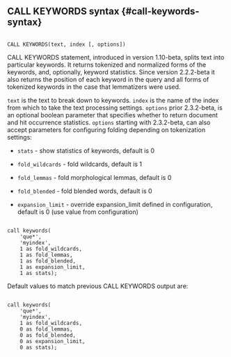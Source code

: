 ## CALL KEYWORDS syntax {#call-keywords-syntax}

```

CALL KEYWORDS(text, index [, options])

```

CALL KEYWORDS statement, introduced in version 1.10-beta, splits text into particular keywords. It returns tokenized and normalized forms of the keywords, and, optionally, keyword statistics. Since version 2.2.2-beta it also returns the position of each keyword in the query and all forms of tokenized keywords in the case that lemmatizers were used.

`text` is the text to break down to keywords. `index` is the name of the index from which to take the text processing settings. `options` prior 2.3.2-beta, is an optional boolean parameter that specifies whether to return document and hit occurrence statistics. `options` starting with 2.3.2-beta, can also accept parameters for configuring folding depending on tokenization settings:

*   `stats` - show statistics of keywords, default is 0

*   `fold_wildcards` - fold wildcards, default is 1

*   `fold_lemmas` - fold morphological lemmas, default is 0

*   `fold_blended` - fold blended words, default is 0

*   `expansion_limit` - override expansion_limit defined in configuration, default is 0 (use value from configuration)

```

call keywords(
    'que*',
    'myindex',
    1 as fold_wildcards,
    1 as fold_lemmas,
    1 as fold_blended,
    1 as expansion_limit,
    1 as stats);

```

Default values to match previous CALL KEYWORDS output are:

```

call keywords(
    'que*',
    'myindex',
    1 as fold_wildcards,
    0 as fold_lemmas,
    0 as fold_blended,
    0 as expansion_limit,
    0 as stats);

```